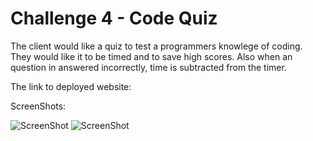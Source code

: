 # Challenge 4 - Code Quiz

The client would like a quiz to test a programmers knowlege of coding.
They would like it to be timed and to save high scores. Also when an question in answered incorrectly, time is subtracted from the timer.

The link to deployed website: 

ScreenShots:

![ScreenShot](/horiseon/assets/images/HoriseonLandingPage1.png "screenshot1")
![ScreenShot](/horiseon/assets/images/HoriseonLandingPage2.png "screenshot2")
